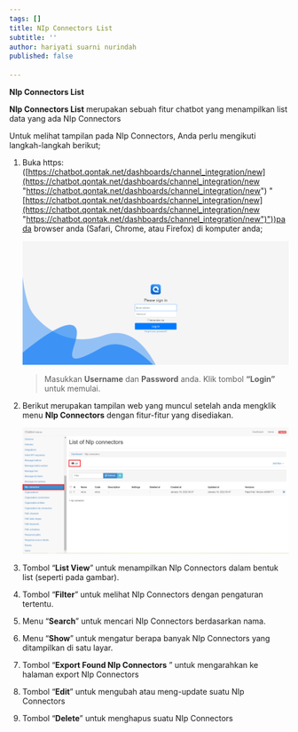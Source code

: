 ```yaml
---
tags: []
title: NIp Connectors List
subtitle: ''
author: hariyati suarni nurindah
published: false

---
```

**NIp Connectors List**

**NIp Connectors List** merupakan sebuah fitur chatbot yang menampilkan list data yang ada NIp Connectors

Untuk melihat tampilan pada NIp Connectors, Anda perlu mengikuti langkah-langkah berikut;

1. Buka https: ([https://chatbot.qontak.net/dashboards/channel_integration/new](https://chatbot.qontak.net/dashboards/channel_integration/new "https://chatbot.qontak.net/dashboards/channel_integration/new") "[https://chatbot.qontak.net/dashboards/channel_integration/new](https://chatbot.qontak.net/dashboards/channel_integration/new "https://chatbot.qontak.net/dashboards/channel_integration/new")"))pada browser anda (Safari, Chrome, atau Firefox) di komputer anda;

   ![](/uploads/channell.PNG)

   > Masukkan **Username** dan **Password** anda. Klik tombol **“Login”** untuk memulai.
2. Berikut merupakan tampilan web yang muncul setelah anda mengklik menu **NIp Connectors** dengan fitur-fitur yang disediakan.

   ![](/uploads/nip-connectors.PNG)
3. Tombol “**List View**” untuk menampilkan NIp Connectors dalam bentuk list (seperti pada gambar).
4. Tombol “**Filter**” untuk melihat NIp Connectors dengan pengaturan tertentu.
5. Menu “**Search**” untuk mencari NIp Connectors berdasarkan nama.
6. Menu “**Show**” untuk mengatur berapa banyak NIp Connectors yang ditampilkan di satu layar.
7. Tombol “**Export Found NIp Connectors** ” untuk mengarahkan ke halaman export NIp Connectors
8. Tombol “**Edit**” untuk mengubah atau meng-update suatu NIp Connectors
9. Tombol “**Delete**” untuk menghapus suatu NIp Connectors